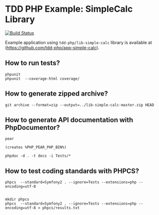 TDD PHP Example: SimpleCalc Library
=========================

[![Build Status](https://secure.travis-ci.org/tdd-php/lib-simple-calc.png?branch=master)](http://travis-ci.org/tdd-php/lib-simple-calc)

Example application using `tdd-php/lib-simple-calc` library
is available at (https://github.com/tdd-php/app-simple-calc).

How to run tests?
-----------------

    phpunit
    phpunit  --coverage-html coverage/


How to generate zipped archive?
-------------------------------

    git archive --format=zip --output=../lib-simple-calc-master.zip HEAD


How to generate API documentation with PhpDocumentor?
-----------------------------------------------------

    pear

    (creates %PHP_PEAR_PHP_BIN%)

    phpdoc -d . -t docs -i Tests/*


How to test coding standards with PHPCS?
----------------------------------------

    phpcs  --standard=Symfony2 . --ignore=Tests --extensions=php --encoding=utf-8


    mkdir phpcs
    phpcs  --standard=Symfony2 . --ignore=Tests --extensions=php --encoding=utf-8 > phpcs/results.txt
